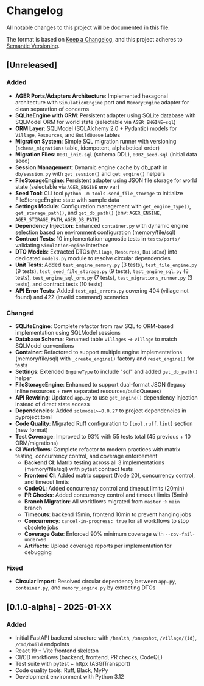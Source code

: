 # Changelog

All notable changes to this project will be documented in this file.

The format is based on [Keep a Changelog](https://keepachangelog.com/en/1.0.0/),
and this project adheres to [Semantic Versioning](https://semver.org/spec/v2.0.0.html).

## [Unreleased]

### Added
- **AGER Ports/Adapters Architecture**: Implemented hexagonal architecture with `SimulationEngine` port and `MemoryEngine` adapter for clean separation of concerns
- **SQLiteEngine with ORM**: Persistent adapter using SQLite database with SQLModel ORM for world state (selectable via `AGER_ENGINE=sql`)
- **ORM Layer**: SQLModel (SQLAlchemy 2.0 + Pydantic) models for `Village`, `Resources`, and `BuildQueue` tables
- **Migration System**: Simple SQL migration runner with versioning (`schema_migrations` table, idempotent, alphabetical order)
- **Migration Files**: `0001_init.sql` (schema DDL), `0002_seed.sql` (initial data seed)
- **Session Management**: Dynamic engine cache by db_path in `db/session.py` with `get_session()` and `get_engine()` helpers
- **FileStorageEngine**: Persistent adapter using JSON file storage for world state (selectable via `AGER_ENGINE` env var)
- **Seed Tool**: CLI tool `python -m tools.seed_file_storage` to initialize FileStorageEngine state with sample data
- **Settings Module**: Configuration management with `get_engine_type()`, `get_storage_path()`, and `get_db_path()` (env: `AGER_ENGINE`, `AGER_STORAGE_PATH`, `AGER_DB_PATH`)
- **Dependency Injection**: Enhanced `container.py` with dynamic engine selection based on environment configuration (memory/file/sql)
- **Contract Tests**: 10 implementation-agnostic tests in `tests/ports/` validating `SimulationEngine` interface
- **DTO Models**: Extracted DTOs (`Village`, `Resources`, `BuildCmd`) into dedicated `models.py` module to resolve circular dependencies
- **Unit Tests**: Added `test_engine_memory.py` (3 tests), `test_file_engine.py` (9 tests), `test_seed_file_storage.py` (9 tests), `test_engine_sql.py` (8 tests), `test_engine_sql_orm.py` (7 tests), `test_migrations_runner.py` (3 tests), and contract tests (10 tests)
- **API Error Tests**: Added `test_api_errors.py` covering 404 (village not found) and 422 (invalid command) scenarios

### Changed
- **SQLiteEngine**: Complete refactor from raw SQL to ORM-based implementation using SQLModel sessions
- **Database Schema**: Renamed table `villages` → `village` to match SQLModel conventions
- **Container**: Refactored to support multiple engine implementations (memory/file/sql) with `_create_engine()` factory and `reset_engine()` for tests
- **Settings**: Extended `EngineType` to include "sql" and added `get_db_path()` helper
- **FileStorageEngine**: Enhanced to support dual-format JSON (legacy inline resources + new separated resources/buildQueues)
- **API Rewiring**: Updated `app.py` to use `get_engine()` dependency injection instead of direct state access
- **Dependencies**: Added `sqlmodel>=0.0.27` to project dependencies in pyproject.toml
- **Code Quality**: Migrated Ruff configuration to `[tool.ruff.lint]` section (new format)
- **Test Coverage**: Improved to 93% with 55 tests total (45 previous + 10 ORM/migrations)
- **CI Workflows**: Complete refactor to modern practices with matrix testing, concurrency control, and coverage enforcement
  - **Backend CI**: Matrix testing across all 3 implementations (memory/file/sql) with pytest contract tests
  - **Frontend CI**: Added matrix support (Node 20), concurrency control, and timeout limits
  - **CodeQL**: Added concurrency control and timeout limits (20min)
  - **PR Checks**: Added concurrency control and timeout limits (5min)
  - **Branch Migration**: All workflows migrated from `master` → `main` branch
  - **Timeouts**: backend 15min, frontend 10min to prevent hanging jobs
  - **Concurrency**: `cancel-in-progress: true` for all workflows to stop obsolete jobs
  - **Coverage Gate**: Enforced 90% minimum coverage with `--cov-fail-under=90`
  - **Artifacts**: Upload coverage reports per implementation for debugging

### Fixed
- **Circular Import**: Resolved circular dependency between `app.py`, `container.py`, and `memory_engine.py` by extracting DTOs

## [0.1.0-alpha] - 2025-01-XX

### Added
- Initial FastAPI backend structure with `/health`, `/snapshot`, `/village/{id}`, `/cmd/build` endpoints
- React 19 + Vite frontend skeleton
- CI/CD workflows (backend, frontend, PR checks, CodeQL)
- Test suite with pytest + httpx (ASGITransport)
- Code quality tools: Ruff, Black, MyPy
- Development environment with Python 3.12
